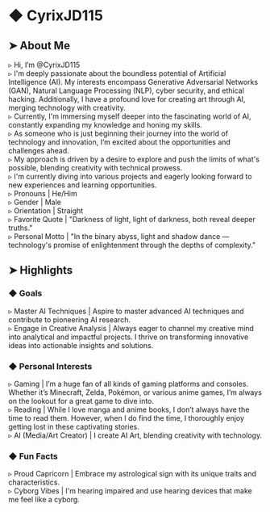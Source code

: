# ◆ CyrixJD115

## ➤ About Me

▹ Hi, I’m @CyrixJD115  
▹ I'm deeply passionate about the boundless potential of Artificial Intelligence (AI). My interests encompass Generative Adversarial Networks (GAN), Natural Language Processing (NLP), cyber security, and ethical hacking. Additionally, I have a profound love for creating art through AI, merging technology with creativity.  
▹ Currently, I'm immersing myself deeper into the fascinating world of AI, constantly expanding my knowledge and honing my skills.  
▹ As someone who is just beginning their journey into the world of technology and innovation, I’m excited about the opportunities and challenges ahead.  
▹ My approach is driven by a desire to explore and push the limits of what's possible, blending creativity with technical prowess.  
▹ I'm currently diving into various projects and eagerly looking forward to new experiences and learning opportunities.  
▹ Pronouns | He/Him  
▹ Gender | Male  
▹ Orientation | Straight  
▹ Favorite Quote | "Darkness of light, light of darkness, both reveal deeper truths."  
▹ Personal Motto | "In the binary abyss, light and shadow dance — technology's promise of enlightenment through the depths of complexity."

## ➤ Highlights

### ◆ Goals

▹ Master AI Techniques | Aspire to master advanced AI techniques and contribute to pioneering AI research.  
▹ Engage in Creative Analysis | Always eager to channel my creative mind into analytical and impactful projects. I thrive on transforming innovative ideas into actionable insights and solutions.

### ◆ Personal Interests

▹ Gaming | I’m a huge fan of all kinds of gaming platforms and consoles. Whether it’s Minecraft, Zelda, Pokémon, or various anime games, I’m always on the lookout for a great game to dive into.  
▹ Reading | While I love manga and anime books, I don’t always have the time to read them. However, when I do find the time, I thoroughly enjoy getting lost in these captivating stories.  
▹ AI (Media/Art Creator) | I create AI Art, blending creativity with technology.

### ◆ Fun Facts

▹ Proud Capricorn | Embrace my astrological sign with its unique traits and characteristics.  
▹ Cyborg Vibes | I'm hearing impaired and use hearing devices that make me feel like a cyborg.
